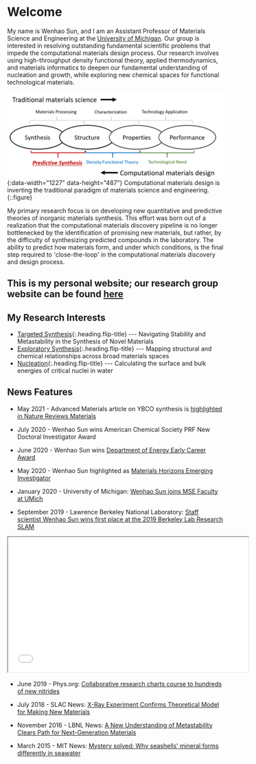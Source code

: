 # Welcome
My name is Wenhao Sun, and I am an Assistant Professor of Materials Science and Engineering at the [University of Michigan](http://mse.engin.umich.edu/people/whsun). Our group is interested in resolving outstanding fundamental scientific problems that impede the computational materials design process. Our research involves using high-throughput density functional theory, applied thermodynamics, and materials informatics to deepen our fundamental understanding of nucleation and growth, while exploring new chemical spaces for functional technological materials. 

![TheMap](/assets/img/InverseParadigm.png){:data-width="1227" data-height="487"}
Computational materials design is inverting the traditional paradigm of materials science and engineering. 
{:.figure}

My primary research focus is on developing new quantitative and predictive theories of inorganic materials synthesis. This effort was born out of a realization that the computational materials discovery pipeline is no longer bottlenecked by the identification of promising new materials, but rather, by the difficulty of synthesizing predicted compounds in the laboratory. The ability to predict how materials form, and under which conditions, is the final step required to 'close-the-loop' in the computational materials discovery and design process. 

## This is my personal website; our research group website can be found [here](https://whsunlab.umich.edu/)


## My Research Interests
* [Targeted Synthesis]{:.heading.flip-title} --- Navigating Stability and Metastability in the Synthesis of Novel Materials
* [Exploratory Synthesis]{:.heading.flip-title} --- Mapping structural and chemical relationships across broad materials spaces
* [Nucleation]{:.heading.flip-title} --- Calculating the surface and bulk energies of critical nuclei in water

## News Features
* May 2021 - Advanced Materials article on YBCO synthesis is [highlighted in Nature Reviews Materials](https://rdcu.be/clerM)

* July 2020 - Wenhao Sun wins American Chemical Society PRF New Doctoral Investigator Award

* June 2020 - Wenhao Sun wins [Department of Energy Early Career Award](https://mse.engin.umich.edu/about/news/sun-receives-doe-early-career-award)

* May 2020 - Wenhao Sun highlighted as [Materials Horizons Emerging Investigator](https://pubs.rsc.org/en/content/articlelanding/2020/mh/d0mh90027c)

* January 2020 - University of Michigan: [Wenhao Sun joins MSE Faculty at UMich](http://mse.engin.umich.edu/about/news/wenhao-sun-joins-mse-faculty)

* September 2019 - Lawrence Berkeley National Laboratory: [Staff scientist Wenhao Sun wins first place at the 2019 Berkeley Lab Research SLAM](https://ceder.berkeley.edu/news/staff-scientist-wenhao-sun-wins-first-place-at-the-2019-berkeley-lab-research-slam/)

<p style="text-align: center;"><iframe src="//www.youtube.com/embed/LsbCYwo_7jk" width="560" height="314" allowfullscreen="allowfullscreen"></iframe></p>

* June 2019 - Phys.org: [Collaborative research charts course to hundreds of new nitrides](https://phys.org/news/2019-06-collaborative-hundreds-nitrides.html)

* July 2018 - SLAC News: [X-Ray Experiment Confirms Theoretical Model for Making New Materials](https://www6.slac.stanford.edu/news/2018-07-02-x-ray-experiment-confirms-theoretical-model-making-new-materials.aspx)

* November 2016 - LBNL News: [A New Understanding of Metastability Clears Path for Next-Generation Materials](https://newscenter.lbl.gov/2016/11/18/new-understanding-metastability-clears-path-next-generation-materials/)

* March 2015 - MIT News: [Mystery solved: Why seashells’ mineral forms differently in seawater](http://news.mit.edu/2015/why-seashell-mineral-forms-differently-in-seawater-0302)


[Targeted Synthesis]: docs/targetedsynthesis.md
[Exploratory Synthesis]: docs/exploratorysynthesis.md
[Nucleation]: docs/nucleation.md
